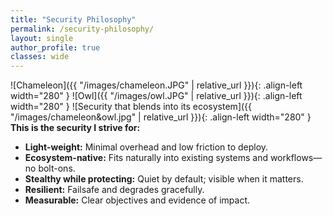 ```yaml
---
title: "Security Philosophy"
permalink: /security-philosophy/
layout: single
author_profile: true
classes: wide
---
```

![Chameleon]({{ "/images/chameleon.JPG" | relative_url }}){: .align-left width="280" }
![Owl]({{ "/images/owl.JPG" | relative_url }}){: .align-left width="280" }
![Security that blends into its ecosystem]({{ "/images/chameleon&owl.jpg" | relative_url }}){: .align-left width="280" }
**This is the security I strive for:**
- **Light-weight:** Minimal overhead and low friction to deploy.
- **Ecosystem-native:** Fits naturally into existing systems and workflows—no bolt-ons.
- **Stealthy while protecting:** Quiet by default; visible when it matters.
- **Resilient:** Failsafe and degrades gracefully.
- **Measurable:** Clear objectives and evidence of impact.

<br clear="all"/>

